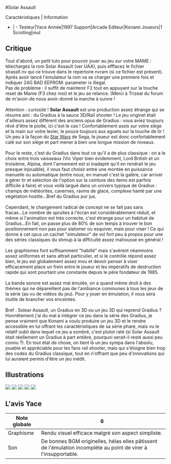 #Solar Assault

Caractéristiques | Information
- | -
Testeur|Yace
Année|1997
Support|Arcade
Editeur|Konami
Joueurs|1
Scrolling|mul

## Critique
Tout d'abord, un petit tuto pour pouvoir jouer au jeu sur votre MAME :<br/>télechargez la rom Solar Assault (ver UAA), puis efffacez le fichier slrasslt.nv qui ce trouve dans le repertoire nvram (si ce fichier est présent).<br/>Aprés avoir lancé l'emulateur la rom va se charger une premiere fois et indiquer 24G BAD EEPROM: parameter is illegal.<br/>Pas de probléme : il suffit de maintenir F2 tout en appuyant sur la touche reset de Mame (F3 chez moi) et le jeu se relance. (Merci à Trizeal du forum de m'avoir-de nous avoir-donné la marche à suivre !<br/><br/>Attention : curiosité ! <b>Solar Assault</b> est une production assez étrange qui se résume aini : du Gradius à la sauce 3D/Rail shooter ! Le jeu originel était d'ailleurs assez différent des anciens opus de Gradius : vous aviez toujours rêvé d'être le piolte, ici c'est le cas ! Confortablement assis sur votre siège et la main sur votre levier, le pouce toujours aux aguets sur la touche de tir ! Un peu à la façon du <a href="index.php?page=fiche&id=722">Star Wars</a> de Sega, le joueur est donc confortablement calé sur son siège et part mener à bien une longue mission de niveaux.<br/><br/>Pour le reste, c'est du Gradius dans tout ce qu'il a de plus classique : on a le choix entre trois vaisseaux (Vic Viper bien évidemment, Lord British et un troisième, Alpina, dont l'armement est si inadapté qu'il en rendrait le jeu presque injouable), il vous faut choisir entre une montée en puissance manuelle ou automatique (entre nous, en manuel c'est la galère, car arriver à gérer tir et selection de l'option sur la ceinture des items est parfois difficile à faire) et vous voilà largué dans un univers typique de Gradius : champs de météorites, cavernes, ravins de glace, complexe hanté par une végétation hostile...Bref du Gradius pur jus.<br/><br/>Cependant, le changement radical de concept ne se fait pas sans fracas...Le nombre de spruites à l'écran est considérablement réduit, et même si l'animation est très correcte, c'est étrange pour un habitué de Gradius...En fait, on passe plus de 80% de son temps à trouver le bon positionnement non pas pour slalomer ou esquiver, mais pour viser ! Ce qui donne à cet opus un cachet "simulateur" de vol fort peu à propos pour une des séries classiques du shmup à la difficulté assez mahousse en général !<br/><br/>Les graphismes font suffisamment "habillé" mais s'avèrent néanmoins assez uniformes et sans attrait particulier, et si le contrôle répond assez bien, le jeu est globalement assez mou et devoir penser à viser efficacement place un frein entre le joueur et les impératifs de destruction rapide qui sont pourtant une constante depuis le père fondateur de 1985.<br/><br/>La bande sonore est assez mal émulée, on a quand même droit à des thèmes qui ne dépareillent pas de l'ambiance communes à tous les jeux de la série (au vu de vidéos du jeu). Pour y jouer en émulation, il vous sera inutile de brancher vos enceintes.<br/><br/>Bref : Solear Assault, un Gradius en 3D ou un jeu 3D qui reprend Gradius ? Honnêtement j'ai du mal à intégrer ce jeu dans la série des Gradius, je pense vraiment que Konami a voulu produire un jeu 3D et le rendre accessible en lui offrant les caractérisitques de sa série phare, mais vu le relatif oubli dans lequel ce jeu a sombré, c'est plutot raté (si Solar Assault était réellement un Gradius à part entière, pourquoi serait-il resté aussi peu connu ?). En tout état de chose, on tient là un jeu sympa dans l'absolu, jouable et appréciable pour les fans rail shooter, mais qui s'éloigne bien trop des codes du Gradius classique, tout en n'offrant que peu d'innovations qui lui auraient permis d'être un jeu inédit.

## Illustrations
![](http://www.shmup.com/images/thumbs/img_fiche_1_1387.png)
![](http://www.shmup.com/images/thumbs/img_fiche_2_1387.png)
![](http://www.shmup.com/images/thumbs/img_fiche_3_1387.png)
![](http://www.shmup.com/images/thumbs/img_fiche_4_1387.png)
![](http://www.shmup.com/images/thumbs/)

## L'avis Yace
Note globale|6
-|-
Graphisme|Rendu visuel efficace malgré son aspect simpliste.
Son|De bonnes BGM originelles, hélas elles pâtissent de l'émulation incomplète au point de virer à l'insupportable.
